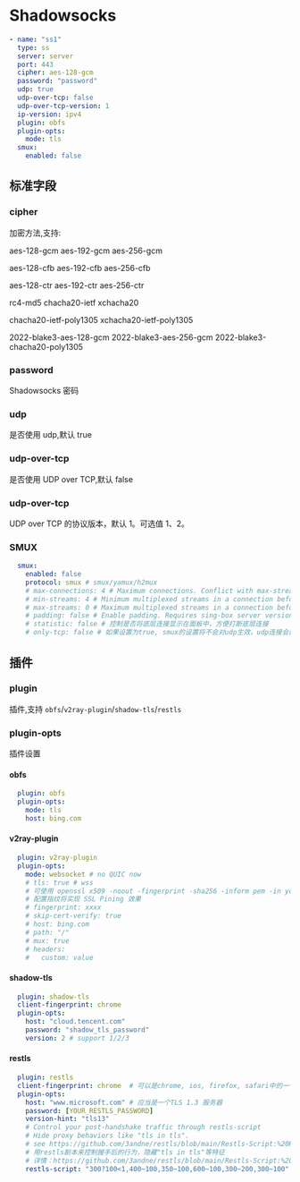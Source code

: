 # Shadowsocks

```yaml
- name: "ss1"
  type: ss
  server: server
  port: 443
  cipher: aes-128-gcm
  password: "password"
  udp: true
  udp-over-tcp: false
  udp-over-tcp-version: 1
  ip-version: ipv4
  plugin: obfs
  plugin-opts:
    mode: tls
  smux:
    enabled: false
```

## 标准字段

### cipher

加密方法,支持:

aes-128-gcm aes-192-gcm aes-256-gcm

aes-128-cfb aes-192-cfb aes-256-cfb

aes-128-ctr aes-192-ctr aes-256-ctr

rc4-md5 chacha20-ietf xchacha20

chacha20-ietf-poly1305 xchacha20-ietf-poly1305

2022-blake3-aes-128-gcm 2022-blake3-aes-256-gcm 2022-blake3-chacha20-poly1305

### password

Shadowsocks 密码

### udp

是否使用 udp,默认 true

### udp-over-tcp

是否使用 UDP over TCP,默认 false

### udp-over-tcp

UDP over TCP 的协议版本，默认 1。可选值 1、2。

### SMUX

```yaml
  smux:
    enabled: false
    protocol: smux # smux/yamux/h2mux
    # max-connections: 4 # Maximum connections. Conflict with max-streams.
    # min-streams: 4 # Minimum multiplexed streams in a connection before opening a new connection. Conflict with max-streams.
    # max-streams: 0 # Maximum multiplexed streams in a connection before opening a new connection. Conflict with max-connections and min-streams.
    # padding: false # Enable padding. Requires sing-box server version 1.3-beta9 or later.
    # statistic: false # 控制是否将底层连接显示在面板中，方便打断底层连接
    # only-tcp: false # 如果设置为true, smux的设置将不会对udp生效，udp连接会直接走底层协议
```

## 插件

### plugin

插件,支持 `obfs`/`v2ray-plugin`/`shadow-tls`/`restls`

### plugin-opts

插件设置

#### obfs

```yaml
  plugin: obfs
  plugin-opts:
    mode: tls
    host: bing.com
```

#### v2ray-plugin

```yaml
  plugin: v2ray-plugin
  plugin-opts:
    mode: websocket # no QUIC now
    # tls: true # wss
    # 可使用 openssl x509 -noout -fingerprint -sha256 -inform pem -in yourcert.pem 获取
    # 配置指纹将实现 SSL Pining 效果
    # fingerprint: xxxx
    # skip-cert-verify: true
    # host: bing.com
    # path: "/"
    # mux: true
    # headers:
    #   custom: value
```

#### shadow-tls

```yaml
  plugin: shadow-tls
  client-fingerprint: chrome
  plugin-opts:
    host: "cloud.tencent.com"
    password: "shadow_tls_password"
    version: 2 # support 1/2/3
```

#### restls

```yaml
  plugin: restls
  client-fingerprint: chrome  # 可以是chrome, ios, firefox, safari中的一个
  plugin-opts:
    host: "www.microsoft.com" # 应当是一个TLS 1.3 服务器
    password: [YOUR_RESTLS_PASSWORD]
    version-hint: "tls13"
    # Control your post-handshake traffic through restls-script
    # Hide proxy behaviors like "tls in tls". 
    # see https://github.com/3andne/restls/blob/main/Restls-Script:%20Hide%20Your%20Proxy%20Traffic%20Behavior.md
    # 用restls剧本来控制握手后的行为，隐藏"tls in tls"等特征
    # 详情：https://github.com/3andne/restls/blob/main/Restls-Script:%20%E9%9A%90%E8%97%8F%E4%BD%A0%E7%9A%84%E4%BB%A3%E7%90%86%E8%A1%8C%E4%B8%BA.md
    restls-script: "300?100<1,400~100,350~100,600~100,300~200,300~100"
```

